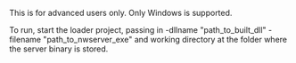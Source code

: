 This is for advanced users only. Only Windows is supported.

To run, start the loader project, passing in -dllname "path_to_built_dll" -filename "path_to_nwserver_exe" and working directory at the folder where the server binary is stored.